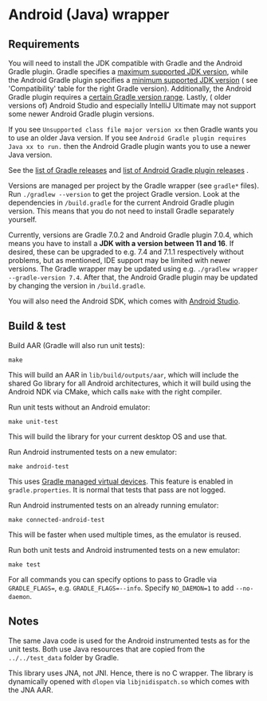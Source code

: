 # Android (Java) wrapper

## Requirements

You will need to install the JDK compatible with Gradle and the Android Gradle plugin. Gradle specifies
a [maximum supported JDK version](https://docs.gradle.org/current/userguide/compatibility.html), while the Android
Gradle plugin specifies a [minimum supported JDK version](https://developer.android.com/studio/releases/gradle-plugin) (
see 'Compatibility' table for the right Gradle version). Additionally, the Android Gradle plugin requires
a [certain Gradle version range](https://developer.android.com/studio/releases/gradle-plugin#updating-gradle). Lastly, (
older versions of) Android Studio and especially IntelliJ Ultimate may not support some newer Android Gradle plugin
versions.

If you see `Unsupported class file major version xx` then Gradle wants you to use an older Java version. If you
see `Android Gradle plugin requires Java xx to run.` then the Android Gradle plugin wants you to use a newer Java
version.

See the [list of Gradle releases](https://github.com/gradle/gradle/releases)
and [list of Android Gradle plugin releases](https://maven.google.com/web/?q=com.android.tools.build#com.android.tools.build:gradle)
.

Versions are managed per project by the Gradle wrapper (see `gradle*` files). Run `./gradlew --version` to get the
project Gradle version. Look at the dependencies in `/build.gradle` for the current Android Gradle plugin version. This
means that you do not need to install Gradle separately yourself.

Currently, versions are Gradle 7.0.2 and Android Gradle plugin 7.0.4, which means you have to install a **JDK with a
version between 11 and 16**. If desired, these can be upgraded to e.g. 7.4 and 7.1.1 respectively without problems, but
as mentioned, IDE support may be limited with newer versions. The Gradle wrapper may be updated using
e.g. `./gradlew wrapper --gradle-version 7.4`. After that, the Android Gradle plugin may be updated by changing the
version in `/build.gradle`.

You will also need the Android SDK, which comes with [Android Studio](https://developer.android.com/studio/).

## Build & test

Build AAR (Gradle will also run unit tests):

```shell
make
```

This will build an AAR in `lib/build/outputs/aar`, which will include the shared Go library for all Android
architectures, which it will build using the Android NDK via CMake, which calls `make` with the right compiler.

Run unit tests without an Android emulator:

```shell
make unit-test
```

This will build the library for your current desktop OS and use that.

Run Android instrumented tests on a new emulator:

```shell
make android-test
```

This uses [Gradle managed virtual devices](https://developer.android.com/studio/preview/features#gmd). This feature is
enabled in `gradle.properties`. It is normal that tests that pass are not logged.

Run Android instrumented tests on an already running emulator:

```shell
make connected-android-test
```

This will be faster when used multiple times, as the emulator is reused.

Run both unit tests and Android instrumented tests on a new emulator:

```shell
make test
```

For all commands you can specify options to pass to Gradle via `GRADLE_FLAGS=`, e.g. `GRADLE_FLAGS=--info`.
Specify `NO_DAEMON=1` to add `--no-daemon`.

## Notes

The same Java code is used for the Android instrumented tests as for the unit tests. Both use Java resources that are
copied from the `../../test_data` folder by Gradle.

This library uses JNA, not JNI. Hence, there is no C wrapper. The library is dynamically opened with `dlopen`
via `libjnidispatch.so` which comes with the JNA AAR.
